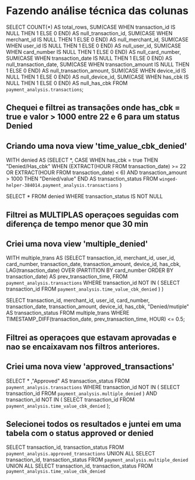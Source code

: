 # Fazendo análise técnica das colunas

SELECT 
  COUNT(*) AS total_rows,
  SUM(CASE WHEN transaction_id IS NULL THEN 1 ELSE 0 END) AS null_transaction_id,
  SUM(CASE WHEN merchant_id IS NULL THEN 1 ELSE 0 END) AS null_merchant_id,
  SUM(CASE WHEN user_id IS NULL THEN 1 ELSE 0 END) AS null_user_id,
  SUM(CASE WHEN card_number IS NULL THEN 1 ELSE 0 END) AS null_card_number,
  SUM(CASE WHEN transaction_date IS NULL THEN 1 ELSE 0 END) AS null_transaction_date,
  SUM(CASE WHEN transaction_amount IS NULL THEN 1 ELSE 0 END) AS null_transaction_amount,
  SUM(CASE WHEN device_id IS NULL THEN 1 ELSE 0 END) AS null_device_id,
  SUM(CASE WHEN has_cbk IS NULL THEN 1 ELSE 0 END) AS null_has_cbk
FROM `payment_analysis.transactions`;


## Chequei e filtrei as transações onde has_cbk = true e valor > 1000 entre 22 e 6 para um status Denied
## Criando uma nova view 'time_value_cbk_denied'

WITH denied AS (SELECT *,
  CASE
    WHEN has_cbk = true THEN "Denied/Has_cbk"
    WHEN (EXTRACT(HOUR FROM transaction_date) >= 22 OR EXTRACT(HOUR FROM transaction_date) < 6)
        AND transaction_amount > 1000 THEN "Denied/value"
  END AS transaction_status
FROM `winged-helper-384014.payment_analysis.transactions` )

SELECT * FROM denied
WHERE transaction_status IS NOT NULL

## Filtrei as MULTIPLAS operaçoes seguidas com diferença de tempo menor que 30 min
## Criei uma nova view 'multiple_denied'

WITH multiple_trans AS (SELECT
  transaction_id,
  merchant_id,
  user_id,
  card_number,
  transaction_date,
  transaction_amount,
  device_id,
  has_cbk,
  LAG(transaction_date) OVER (PARTITION BY card_number ORDER BY transaction_date) AS prev_transaction_time,
FROM `payment_analysis.transactions`
WHERE transaction_id NOT IN (
    SELECT transaction_id FROM `payment_analysis.time_value_cbk_denied`
  )
)

SELECT transaction_id,
  merchant_id,
  user_id,
  card_number,
  transaction_date,
  transaction_amount,
  device_id,
  has_cbk,
  "Denied/mutiple" AS transaction_status
FROM multiple_trans 
WHERE TIMESTAMP_DIFF(transaction_date, prev_transaction_time, HOUR) <= 0.5;

## Filtrei as operaçoes que estavam aprovadas e nao se encaixavam nos filtros anteriores.
## Criei uma nova view 'approved_transactions'

SELECT *
  ,"Approved" AS transaction_status
FROM `payment_analysis.transactions`
WHERE transaction_id NOT IN (
    SELECT transaction_id FROM `payment_analysis.multiple_denied`
  )
  AND transaction_id NOT IN (
    SELECT transaction_id FROM `payment_analysis.time_value_cbk_denied`
  );

## Selecionei todos os resultados e juntei em uma tabela com o status approved or denied 

SELECT transaction_id, transaction_status FROM `payment_analysis.approved_transactions`
UNION ALL
SELECT transaction_id, transaction_status FROM `payment_analysis.multiple_denied`
UNION ALL
SELECT transaction_id, transaction_status FROM `payment_analysis.time_value_cbk_denied`


